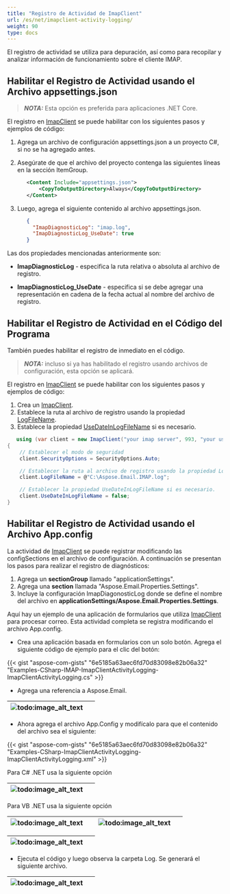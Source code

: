 ```yaml
---
title: "Registro de Actividad de ImapClient"
url: /es/net/imapclient-activity-logging/
weight: 90
type: docs
---
```


El registro de actividad se utiliza para depuración, así como para recopilar y analizar información de funcionamiento sobre el cliente IMAP.

## **Habilitar el Registro de Actividad usando el Archivo appsettings.json**

> **_NOTA:_** Esta opción es preferida para aplicaciones .NET Core.

El registro en [ImapClient](https://reference.aspose.com/email/net/aspose.email.clients.imap/imapclient/) se puede habilitar con los siguientes pasos y ejemplos de código:

1. Agrega un archivo de configuración appsettings.json a un proyecto C#, si no se ha agregado antes.
2. Asegúrate de que el archivo del proyecto contenga las siguientes líneas en la sección ItemGroup.

   ```xml
      <Content Include="appsettings.json">
          <CopyToOutputDirectory>Always</CopyToOutputDirectory>
      </Content>
   ```

3. Luego, agrega el siguiente contenido al archivo appsettings.json.

   ```json
      {
        "ImapDiagnosticLog": "imap.log",
        "ImapDiagnosticLog_UseDate": true
      }
   ```

Las dos propiedades mencionadas anteriormente son:

- **ImapDiagnosticLog** - especifica la ruta relativa o absoluta al archivo de registro.

- **ImapDiagnosticLog_UseDate** - especifica si se debe agregar una representación en cadena de la fecha actual al nombre del archivo de registro.

## **Habilitar el Registro de Actividad en el Código del Programa**

También puedes habilitar el registro de inmediato en el código.

> **_NOTA:_** incluso si ya has habilitado el registro usando archivos de configuración, esta opción se aplicará.

El registro en [ImapClient](https://reference.aspose.com/email/net/aspose.email.clients.imap/imapclient/) se puede habilitar con los siguientes pasos y ejemplos de código:

1. Crea un [ImapClient](https://reference.aspose.com/email/net/aspose.email.clients.imap/imapclient/).
2. Establece la ruta al archivo de registro usando la propiedad [LogFileName](https://reference.aspose.com/email/net/aspose.email.clients/emailclient/logfilename/).
3. Establece la propiedad [UseDateInLogFileName](https://reference.aspose.com/email/net/aspose.email.clients/emailclient/usedateinlogfilename/) si es necesario.

```cs
   using (var client = new ImapClient("your imap server", 993, "your username", "your password"))
{
    // Establecer el modo de seguridad
    client.SecurityOptions = SecurityOptions.Auto;

    // Establecer la ruta al archivo de registro usando la propiedad LogFileName.
    client.LogFileName = @"C:\Aspose.Email.IMAP.log";

    // Establecer la propiedad UseDateInLogFileName si es necesario.
    client.UseDateInLogFileName = false;
}
```

## **Habilitar el Registro de Actividad usando el Archivo App.config**

La actividad de [ImapClient](https://reference.aspose.com/email/net/aspose.email.clients.imap/imapclient/) se puede registrar modificando las configSections en el archivo de configuración. A continuación se presentan los pasos para realizar el registro de diagnósticos:

1. Agrega un **sectionGroup** llamado "applicationSettings".
1. Agrega una **section** llamada "Aspose.Email.Properties.Settings".
1. Incluye la configuración ImapDiagonosticLog donde se define el nombre del archivo en **applicationSettings/Aspose.Email.Properties.Settings**.

Aquí hay un ejemplo de una aplicación de formularios que utiliza [ImapClient](https://reference.aspose.com/email/net/aspose.email.clients.imap/imapclient/) para procesar correo. Esta actividad completa se registra modificando el archivo App.config.

- Crea una aplicación basada en formularios con un solo botón. Agrega el siguiente código de ejemplo para el clic del botón:

{{< gist "aspose-com-gists" "6e5185a63aec6fd70d83098e82b06a32" "Examples-CSharp-IMAP-ImapClientActivityLogging-ImapClientActivityLogging.cs" >}}

- Agrega una referencia a Aspose.Email.

|![todo:image_alt_text](imapclient-activity-logging_1.png)| |
| :- | :- |

- Ahora agrega el archivo App.Config y modifícalo para que el contenido del archivo sea el siguiente:

{{< gist "aspose-com-gists" "6e5185a63aec6fd70d83098e82b06a32" "Examples-CSharp-ImapClientActivityLogging-ImapClientActivityLogging.xml" >}}

Para C# .NET usa la siguiente opción

|![todo:image_alt_text](imapclient-activity-logging_2.png)| |
| :- | :- |
Para VB .NET usa la siguiente opción

|![todo:image_alt_text](imapclient-activity-logging_2.png)| |![todo:image_alt_text](imapclient-activity-logging_4.png)| |
| :- | :- | :- | :- |

|![todo:image_alt_text](imapclient-activity-logging_5.png)| |
| :- | :- |

- Ejecuta el código y luego observa la carpeta Log. Se generará el siguiente archivo.

|![todo:image_alt_text](imapclient-activity-logging_6.png)| |
| :- | :- |